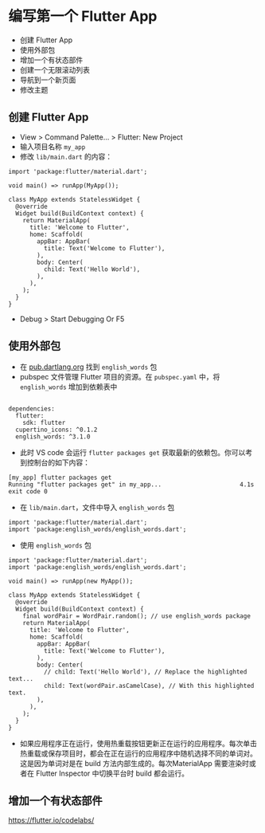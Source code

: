 # 编写第一个 Flutter App

* 创建 Flutter App
* 使用外部包
* 增加一个有状态部件
* 创建一个无限滚动列表
* 导航到一个新页面
* 修改主题

## 创建 Flutter App

* View > Command Palette… > Flutter: New Project
* 输入项目名称 `my_app`
* 修改 `lib/main.dart` 的内容：

```
import 'package:flutter/material.dart';

void main() => runApp(MyApp());

class MyApp extends StatelessWidget {
  @override
  Widget build(BuildContext context) {
    return MaterialApp(
      title: 'Welcome to Flutter',
      home: Scaffold(
        appBar: AppBar(
          title: Text('Welcome to Flutter'),
        ),
        body: Center(
          child: Text('Hello World'),
        ),
      ),
    );
  }
}
```

* Debug > Start Debugging Or F5

## 使用外部包

* 在 [pub.dartlang.org](https://pub.dartlang.org) 找到 `english_words` 包
* pubspec 文件管理 Flutter 项目的资源。在 `pubspec.yaml` 中，将 `english_words` 增加到依赖表中

```

dependencies:
  flutter:
    sdk: flutter
  cupertino_icons: ^0.1.2
  english_words: ^3.1.0
```

* 此时 VS code 会运行 `flutter packages get` 获取最新的依赖包。你可以考到控制台的如下内容：

```
[my_app] flutter packages get
Running "flutter packages get" in my_app...                      4.1s
exit code 0
```

* 在 `lib/main.dart`，文件中导入 `english_words` 包

```
import 'package:flutter/material.dart';
import 'package:english_words/english_words.dart';
```

* 使用 `english_words` 包

```
import 'package:flutter/material.dart';
import 'package:english_words/english_words.dart';

void main() => runApp(new MyApp());

class MyApp extends StatelessWidget {
  @override
  Widget build(BuildContext context) {
    final wordPair = WordPair.random(); // use english_words package
    return MaterialApp(
      title: 'Welcome to Flutter',
      home: Scaffold(
        appBar: AppBar(
          title: Text('Welcome to Flutter'),
        ),
        body: Center(
          // child: Text('Hello World'), // Replace the highlighted text...
          child: Text(wordPair.asCamelCase), // With this highlighted text.
        ),
      ),
    );
  }
}
```

* 如果应用程序正在运行，使用热重载按钮更新正在运行的应用程序。每次单击热重载或保存项目时，都会在正在运行的应用程序中随机选择不同的单词对。 这是因为单词对是在 build 方法内部生成的。每次MaterialApp 需要渲染时或者在 Flutter Inspector 中切换平台时 build 都会运行。

## 增加一个有状态部件




https://flutter.io/codelabs/